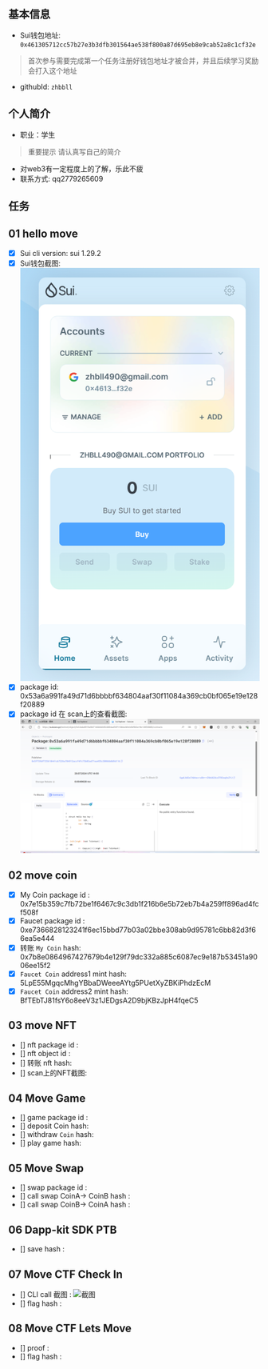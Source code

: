## 基本信息
- Sui钱包地址: `0x461305712cc57b27e3b3dfb301564ae538f800a87d695eb8e9cab52a8c1cf32e`
> 首次参与需要完成第一个任务注册好钱包地址才被合并，并且后续学习奖励会打入这个地址
- githubId: `zhbbll`

## 个人简介
- 职业：学生
> 重要提示 请认真写自己的简介
- 对web3有一定程度上的了解，乐此不疲
- 联系方式: qq2779265609

## 任务

##   01 hello move

- [x] Sui cli version: sui 1.29.2
- [x] Sui钱包截图: ![Sui钱包截图](./images/walletAddress.png)
- [x] package id: 0x53a6a991fa49d71d6bbbbf634804aaf30f11084a369cb0bf065e19e128f20889
- [x] package id 在 scan上的查看截图:![Scan截图](./images/packageScan.png)

##   02 move coin

- [x] My Coin package id : 0x7e15b359c7fb72be1f6467c9c3db1f216b6e5b72eb7b4a259ff896ad4fcf508f
- [x] Faucet package id : 0xe7366828123241f6ec15bbd77b03a02bbe308ab9d95781c6bb82d3f66ea5e444
- [x] 转账 `My Coin` hash: 0x7b8e0864967427679b4e129f79dc332a885c6087ec9e187b53451a9006ee15f2
- [x] `Faucet Coin` address1 mint hash: 5LpE55MgqcMhgYBbaDWeeeAYtg5PUetXyZBKiPhdzEcM
- [x] `Faucet Coin` address2 mint hash: BfTEbTJ81fsY6o8eeV3z1JEDgsA2D9bjKBzJpH4fqeC5

##   03 move NFT

- [] nft package id :
- [] nft object id : 
- [] 转账 nft  hash:
- [] scan上的NFT截图:

##   04 Move Game
- [] game package id :
- [] deposit Coin hash:
- [] withdraw `Coin` hash:
- [] play game hash:

##   05 Move Swap
- [] swap package id :
- [] call swap CoinA-> CoinB  hash :
- [] call swap CoinB-> CoinA  hash :

##   06 Dapp-kit SDK PTB
- [] save hash :

##   07 Move CTF Check In
- [] CLI call 截图 : ![截图](./images/你的图片地址)
- [] flag hash :

##   08 Move CTF Lets Move
- [] proof : 
- [] flag hash :